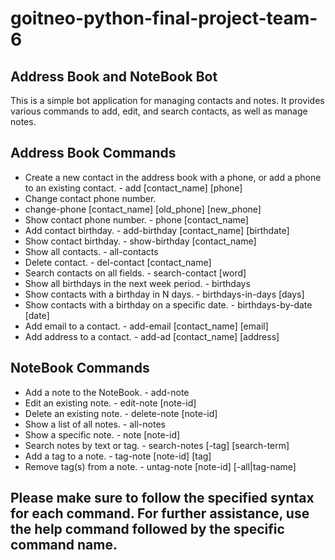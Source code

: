 # goitneo-python-final-project-team-6

## Address Book and NoteBook Bot
This is a simple bot application for managing contacts and notes. It provides various commands to add, edit, and search contacts, as well as manage notes.

## Address Book Commands

- Create a new contact in the address book with a phone, or add a phone to an existing contact. - add [contact_name] [phone]
- Change contact phone number.
- change-phone [contact_name] [old_phone] [new_phone]
- Show contact phone number. - phone [contact_name]
- Add contact birthday. - add-birthday [contact_name] [birthdate]
- Show contact birthday. - show-birthday [contact_name]
- Show all contacts. - all-contacts
- Delete contact. - del-contact [contact_name]
- Search contacts on all fields. - search-contact [word]
- Show all birthdays in the next week period. - birthdays
- Show contacts with a birthday in N days. - birthdays-in-days [days]
- Show contacts with a birthday on a specific date. - birthdays-by-date [date]
- Add email to a contact. - add-email [contact_name] [email]
- Add address to a contact. - add-ad [contact_name] [address]

## NoteBook Commands

- Add a note to the NoteBook. - add-note
- Edit an existing note. - edit-note [note-id]
- Delete an existing note. - delete-note [note-id]
- Show a list of all notes. - all-notes
- Show a specific note. - note [note-id]
- Search notes by text or tag. - search-notes [-tag] [search-term]
- Add a tag to a note. - tag-note [note-id] [tag]
- Remove tag(s) from a note. - untag-note [note-id] [-all|tag-name]

## Please make sure to follow the specified syntax for each command. For further assistance, use the help command followed by the specific command name.